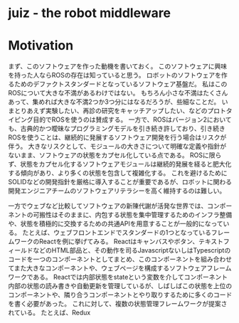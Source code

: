 # juiz - the robot middleware

# Motivation

まず、このソフトウェアを作った動機を書いておく。
このソフトウェアに興味を持った人ならROSの存在は知っていると思う。
ロボットのソフトウェアを作るためのデファクトスタンダードとなっているソフトウェア基盤だ。
私はこのROSについて大きな不満があるわけではない。
もちろん小さな不満はたくさんあって、集めれば大きな不満2つか3つ分にはなるだろうが、些細なことだ。
いまとりあえず実験したい、再診の研究をキャッチアップしたい、などのプロトタイピング目的でROSを使うのは賛成する。
一方で、ROSはバージョン2においても、古典的かつ曖昧なプログラミングモデルを引き続き許しており、引き続きROSを使うことは、継続的に発展するソフトウェア開発を行う場合はリスクが伴う。
大きなリスクとして、モジュールの大きさについて明確な定義や指針がないまま、ソフトウェアの状態をカプセル化している点である。
ROSに限らず、状態をカプセル化するソフトウェアモジュールは継続的発展を経ると肥大化する傾向があり、より多くの状態を包含して複雑化する。
これを避けるためにSOLIDなどの開発指針を厳格に導入することが重要であるが、ロボットに関わる開発エンジニアチームのソフトウェアリテラシーを高く維持するのは難しい。

一方でウェブなど比較してソフトウェアの新陳代謝が活発な世界では、コンポーネントの可搬性はそのままに、内包する状態を集中管理するためのインフラ整備や、状態を積極的に交換するための共通APIを用意することが一般的になっている。
たとえば、ウェブフロントエンドでスタンダードの1つとなっているフレームワークのReactを例に挙げてみる。
Reactはキャンバスやボタン、テキストフィールドなどのHTML部品と、その動作を司るJavascriptないしはTypescriptのコードを一つのコンポーネントとしてまとめ、このコンポーネントを組み合わせてまた大きなコンポーネントや、ウェブページを構成するソフトウェアフレームワークである。
Reactでは内部状態をstateという変数を介してコンポーネント内部の状態の読み書きや自動更新を管理しているが、しばしばこの状態を上位のコンポーネントや、隣り合うコンポーネントとやり取りするために多くのコードを書く必要があった。
これに対して、複数の状態管理フレームワークが提案されている。
たとえば、Redux